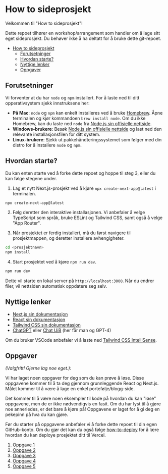 # How to sideprosjekt

Velkommen til "How to sideprosjekt"!

Dette repoet tilhører en workshop/arrangement som handler om å lage sitt eget sideprosjekt. Du behøver ikke å ha deltatt for å bruke dette git-repoet.

- [How to sideprosjekt](#how-to-sideprosjekt)
  - [Forutsetninger](#forutsetninger)
  - [Hvordan starte?](#hvordan-starte)
  - [Nyttige lenker](#nyttige-lenker)
  - [Oppgaver](#oppgaver)

## Forutsetninger

Vi forventer at du har `node` og `npm` installert. For å laste ned til ditt opperativsystem sjekk innstruksene her:

- **På Mac**: `node` og `npm` kan enkelt installeres ved å bruke [Homebrew](https://brew.sh). Åpne terminalen og kjør kommandoen `brew install node`. Om du ikke Homebrew, kan du laste ned `node` fra [Node.js sin offisielle nettside](https://nodejs.org/en/download).
- **Windows-brukere**: Besøk [Node.js sin offisielle nettside](https://nodejs.org/en/download) og last ned den relevante installasjonsfilen for ditt system.
- **Linux-brukere**: Sjekk ut pakkehåndteringssystemet som følger med din distro for å installere `node` og `npm`.

## Hvordan starte?

Du kan enten starte ved å forke dette repoet og hoppe til steg 3, eller du kan følge stegene under.

1. Lag et nytt Next.js-prosjekt ved å kjøre `npx create-next-app@latest` i terminalen.

```bash
npx create-next-app@latest
```

2. Følg deretter den interaktive installasjonen. Vi anbefaler å velge TypeScript som språk, bruke ESLint og Tailwind CSS, samt også å velge "App Router".

3. Når prosjektet er ferdig installert, må du først navigere til prosjektmappen, og deretter installere avhengigheter.

```bash
cd <prosjektnavn>
npm install
```

4. Start prosjektet ved å kjøre `npm run dev`.

```bash
npm run dev
```

Dette vil starte en lokal server på `http://localhost:3000`. Når du endrer filer, vil nettsiden automatisk oppdatere seg selv.

## Nyttige lenker

- [Next.js sin dokumentasjon](https://nextjs.org/docs)
- [React sin dokumentasjon](https://react.dev)
- [Tailwind CSS sin dokumentasjon](https://tailwindcss.com/docs)
- [ChatGPT](https://chat.openai.com) eller [Chat UiB](https://chat.uib.no) (her får man og GPT-4)

Om du bruker VSCode anbefaler vi å laste ned [Tailwind CSS IntelliSense](https://marketplace.visualstudio.com/items?itemName=bradlc.vscode-tailwindcss).

## Oppgaver

_(Valgfritt! Gjerne lag noe eget.):_

Vi har laget noen oppgaver for deg som du kan prøve å løse. Disse oppgavene kommer til å ta deg gjennom grunnleggende React og Next.js. Målet kommer til å være å lage en enkel portefølje/blogg-side.

Det kommer til å være noen eksempler til kode på hvordan du kan "løse" oppgavene, men de er ikke nødvendigvis en fasit. Om du har lyst til å gjøre noe annerledes, er det bare å kjøre på! Oppgavene er laget for å gi deg en pekepinn på hva du kan gjøre.

Før du starter på oppgavene anbefaler vi å forke dette repoet til din egen GitHub-konto. Om du gjør det kan du også følge [how-to-deploy](./oppgaver/how-to-deploy.md) for å lære hvordan du kan deploye prosjektet ditt til Vercel.

1. [Oppgave 1](./oppgaver/oppgave-1.md)
2. [Oppgave 2](./oppgaver/oppgave-2.md)
3. [Oppgave 3](./oppgaver/oppgave-3.md)
4. [Oppgave 4](./oppgaver/oppgave-4.md)
5. [Oppgave 5](./oppgaver/oppgave-5.md)
